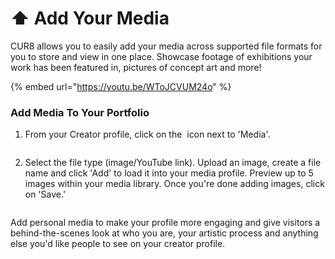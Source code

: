 # ⬆️ Add Your Media

CUR8 allows you to easily add your media across supported file formats for you to store and view in one place. Showcase footage of exhibitions your work has been featured in, pictures of concept art and more!&#x20;

{% embed url="https://youtu.be/WToJCVUM24o" %}

### Add Media To Your Portfolio



1. From your Creator profile, click on the <img src="../.gitbook/assets/Screenshot 2024-07-09 at 14.25.39.png" alt="" data-size="line"> icon next to 'Media'.

<figure><img src="../.gitbook/assets/Screenshot 2025-03-11 at 11.08.39.png" alt=""><figcaption></figcaption></figure>

2. Select the file type (image/YouTube link). Upload an image, create a file name and click 'Add' to load it into your media profile. Preview up to 5 images within your media library. Once you're done adding images, click on 'Save.'

<figure><img src="../.gitbook/assets/Screenshot 2025-03-11 at 11.09.34.png" alt=""><figcaption></figcaption></figure>

Add personal media to make your profile more engaging and give visitors a behind-the-scenes look at who you are, your artistic process and anything else you'd like people to see on your creator profile.
